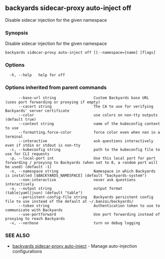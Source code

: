 ## backyards sidecar-proxy auto-inject off

Disable sidecar injection for the given namespace

### Synopsis

Disable sidecar injection for the given namespace

```
backyards sidecar-proxy auto-inject off [[--namespace=]name] [flags]
```

### Options

```
  -h, --help   help for off
```

### Options inherited from parent commands

```
      --base-url string                 Custom Backyards base URL (uses port forwarding or proxying if empty)
      --cacert string                   The CA to use for verifying Backyards' server certificate
      --color                           use colors on non-tty outputs (default true)
      --context string                  name of the kubeconfig context to use
      --formatting.force-color          force color even when non in a terminal
      --interactive                     ask questions interactively even if stdin or stdout is non-tty
  -c, --kubeconfig string               path to the kubeconfig file to use for CLI requests
  -p, --local-port int                  Use this local port for port forwarding / proxying to Backyards (when set to 0, a random port will be used) (default -1)
  -n, --namespace string                Namespace in which Backyards is installed [$BACKYARDS_NAMESPACE] (default "backyards-system")
      --non-interactive                 never ask questions interactively
  -o, --output string                   output format (table|yaml|json) (default "table")
      --persistent-config-file string   Backyards persistent config file to use instead of the default at ~/.banzai/backyards/
      --token string                    Authentication token to use to communicate with Backyards
      --use-portforward                 Use port forwarding instead of proxying to reach Backyards
  -v, --verbose                         turn on debug logging
```

### SEE ALSO

* [backyards sidecar-proxy auto-inject](backyards_sidecar-proxy_auto-inject.md)	 - Manage auto-injection configurations

